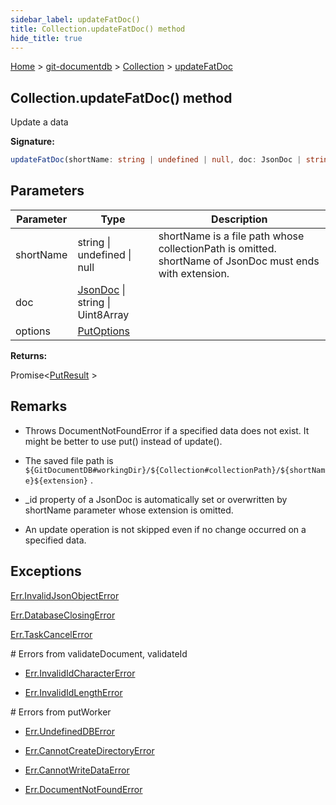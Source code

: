 ```yaml
---
sidebar_label: updateFatDoc()
title: Collection.updateFatDoc() method
hide_title: true
---
```


[Home](./index.md) &gt; [git-documentdb](./git-documentdb.md) &gt; [Collection](./git-documentdb.collection.md) &gt; [updateFatDoc](./git-documentdb.collection.updatefatdoc.md)

## Collection.updateFatDoc() method

Update a data

<b>Signature:</b>

```typescript
updateFatDoc(shortName: string | undefined | null, doc: JsonDoc | string | Uint8Array, options?: PutOptions): Promise<PutResult>;
```

## Parameters

|  Parameter | Type | Description |
|  --- | --- | --- |
|  shortName | string \| undefined \| null | shortName is a file path whose collectionPath is omitted. shortName of JsonDoc must ends with extension. |
|  doc | [JsonDoc](./git-documentdb.jsondoc.md) \| string \| Uint8Array |  |
|  options | [PutOptions](./git-documentdb.putoptions.md) |  |

<b>Returns:</b>

Promise&lt;[PutResult](./git-documentdb.putresult.md) &gt;

## Remarks

- Throws DocumentNotFoundError if a specified data does not exist. It might be better to use put() instead of update().

- The saved file path is `${GitDocumentDB#workingDir}/${Collection#collectionPath}/${shortName}${extension}` .

- \_id property of a JsonDoc is automatically set or overwritten by shortName parameter whose extension is omitted.

- An update operation is not skipped even if no change occurred on a specified data.

## Exceptions

[Err.InvalidJsonObjectError](./git-documentdb.err.invalidjsonobjecterror.md)

[Err.DatabaseClosingError](./git-documentdb.err.databaseclosingerror.md)

[Err.TaskCancelError](./git-documentdb.err.taskcancelerror.md)

\# Errors from validateDocument, validateId

- [Err.InvalidIdCharacterError](./git-documentdb.err.invalididcharactererror.md)

- [Err.InvalidIdLengthError](./git-documentdb.err.invalididlengtherror.md)

\# Errors from putWorker

- [Err.UndefinedDBError](./git-documentdb.err.undefineddberror.md)

- [Err.CannotCreateDirectoryError](./git-documentdb.err.cannotcreatedirectoryerror.md)

- [Err.CannotWriteDataError](./git-documentdb.err.cannotwritedataerror.md)

- [Err.DocumentNotFoundError](./git-documentdb.err.documentnotfounderror.md)

